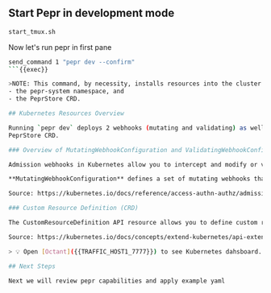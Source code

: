 ## Start Pepr in development mode

```bash
start_tmux.sh
```

Now let's run pepr in first pane

```bash
send_command 1 "pepr dev --confirm"
```{{exec}}

>NOTE: This command, by necessity, installs resources into the cluster you run it against. Generally, these resources are removed once the pepr dev session ends but there are two notable exceptions:
- the pepr-system namespace, and
- the PeprStore CRD.

## Kubernetes Resources Overview

Running `pepr dev` deploys 2 webhooks (mutating and validating) as well as
PeprStore CRD. 

### Overview of MutatingWebhookConfiguration and ValidatingWebhookConfiguration

Admission webhooks in Kubernetes allow you to intercept and modify or validate requests to the API server before they are persisted. Mutating webhooks can alter the incoming requests by adding or changing fields, while validating webhooks ensure requests meet certain criteria and can reject those that do not.

**MutatingWebhookConfiguration** defines a set of mutating webhooks that modify requests, and **ValidatingWebhookConfiguration** defines a set of validating webhooks that validate requests without changing them. These configurations specify rules for which requests are intercepted and endpoints to which they are sent for processing .

Source: https://kubernetes.io/docs/reference/access-authn-authz/admission-controllers/

### Custom Resource Definition (CRD)

The CustomResourceDefinition API resource allows you to define custom resources. Defining a CRD object creates a new custom resource with a name and schema that you specify.

Source: https://kubernetes.io/docs/concepts/extend-kubernetes/api-extension/custom-resources/#customresourcedefinitions

> 💡 Open [Octant]({{TRAFFIC_HOST1_7777}}) to see Kubernetes dahsboard.

## Next Steps

Next we will review pepr capabilities and apply example yaml

